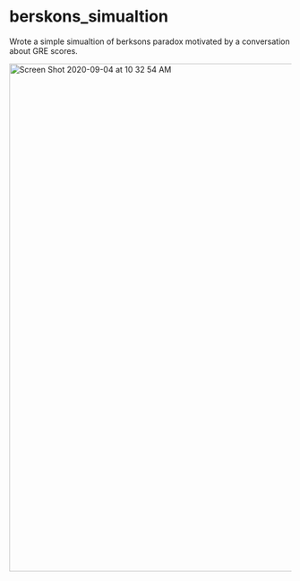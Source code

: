 # berskons_simualtion
Wrote a simple simualtion of berksons paradox motivated by a conversation about GRE scores.


<img width="905" alt="Screen Shot 2020-09-04 at 10 32 54 AM" src="https://user-images.githubusercontent.com/63907969/92250867-fff6e900-ee99-11ea-8b04-76eff4b4d13a.png">
